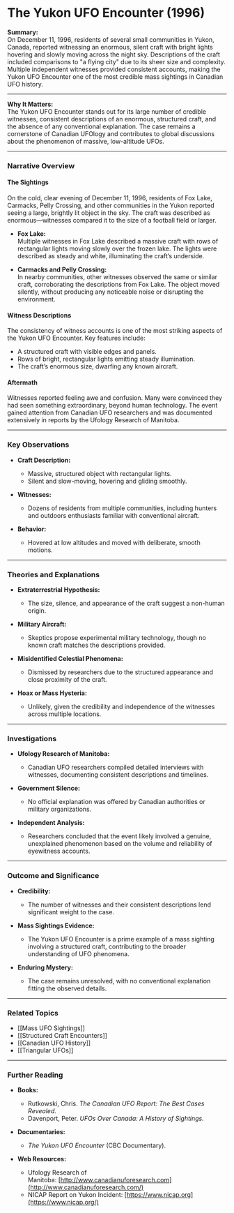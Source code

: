 # The Yukon UFO Encounter (1996)

**Summary:**  
On December 11, 1996, residents of several small communities in Yukon, Canada, reported witnessing an enormous, silent craft with bright lights hovering and slowly moving across the night sky. Descriptions of the craft included comparisons to "a flying city" due to its sheer size and complexity. Multiple independent witnesses provided consistent accounts, making the Yukon UFO Encounter one of the most credible mass sightings in Canadian UFO history.

---

**Why It Matters:**  
The Yukon UFO Encounter stands out for its large number of credible witnesses, consistent descriptions of an enormous, structured craft, and the absence of any conventional explanation. The case remains a cornerstone of Canadian UFOlogy and contributes to global discussions about the phenomenon of massive, low-altitude UFOs.

---

### **Narrative Overview**

#### **The Sightings**

On the cold, clear evening of December 11, 1996, residents of Fox Lake, Carmacks, Pelly Crossing, and other communities in the Yukon reported seeing a large, brightly lit object in the sky. The craft was described as enormous—witnesses compared it to the size of a football field or larger.

- **Fox Lake:**  
    Multiple witnesses in Fox Lake described a massive craft with rows of rectangular lights moving slowly over the frozen lake. The lights were described as steady and white, illuminating the craft’s underside.
    
- **Carmacks and Pelly Crossing:**  
    In nearby communities, other witnesses observed the same or similar craft, corroborating the descriptions from Fox Lake. The object moved silently, without producing any noticeable noise or disrupting the environment.
    

#### **Witness Descriptions**

The consistency of witness accounts is one of the most striking aspects of the Yukon UFO Encounter. Key features include:

- A structured craft with visible edges and panels.
- Rows of bright, rectangular lights emitting steady illumination.
- The craft’s enormous size, dwarfing any known aircraft.

#### **Aftermath**

Witnesses reported feeling awe and confusion. Many were convinced they had seen something extraordinary, beyond human technology. The event gained attention from Canadian UFO researchers and was documented extensively in reports by the Ufology Research of Manitoba.

---

### **Key Observations**

- **Craft Description:**
    
    - Massive, structured object with rectangular lights.
    - Silent and slow-moving, hovering and gliding smoothly.
- **Witnesses:**
    
    - Dozens of residents from multiple communities, including hunters and outdoors enthusiasts familiar with conventional aircraft.
- **Behavior:**
    
    - Hovered at low altitudes and moved with deliberate, smooth motions.

---

### **Theories and Explanations**

- **Extraterrestrial Hypothesis:**
    
    - The size, silence, and appearance of the craft suggest a non-human origin.
- **Military Aircraft:**
    
    - Skeptics propose experimental military technology, though no known craft matches the descriptions provided.
- **Misidentified Celestial Phenomena:**
    
    - Dismissed by researchers due to the structured appearance and close proximity of the craft.
- **Hoax or Mass Hysteria:**
    
    - Unlikely, given the credibility and independence of the witnesses across multiple locations.

---

### **Investigations**

- **Ufology Research of Manitoba:**
    
    - Canadian UFO researchers compiled detailed interviews with witnesses, documenting consistent descriptions and timelines.
- **Government Silence:**
    
    - No official explanation was offered by Canadian authorities or military organizations.
- **Independent Analysis:**
    
    - Researchers concluded that the event likely involved a genuine, unexplained phenomenon based on the volume and reliability of eyewitness accounts.

---

### **Outcome and Significance**

- **Credibility:**
    
    - The number of witnesses and their consistent descriptions lend significant weight to the case.
- **Mass Sightings Evidence:**
    
    - The Yukon UFO Encounter is a prime example of a mass sighting involving a structured craft, contributing to the broader understanding of UFO phenomena.
- **Enduring Mystery:**
    
    - The case remains unresolved, with no conventional explanation fitting the observed details.

---

### **Related Topics**

- [[Mass UFO Sightings]]
- [[Structured Craft Encounters]]
- [[Canadian UFO History]]
- [[Triangular UFOs]]

---

### **Further Reading**

- **Books:**
    
    - Rutkowski, Chris. _The Canadian UFO Report: The Best Cases Revealed._
    - Davenport, Peter. _UFOs Over Canada: A History of Sightings._
- **Documentaries:**
    
    - _The Yukon UFO Encounter_ (CBC Documentary).
- **Web Resources:**
    
    - Ufology Research of Manitoba: [http://www.canadianuforesearch.com](http://www.canadianuforesearch.com/)
    - NICAP Report on Yukon Incident: [https://www.nicap.org](https://www.nicap.org/)


